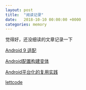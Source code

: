 ```yaml
---
layout: post
title:  "阅读记录"
date:   2018-10-10 00:00:00 +0000
categories: memory
---
```


觉得好，还没细读的文章记录一下

[Android 9 适配](https://mp.weixin.qq.com/s/2EPTrPHnTwkqifZqy7I-Rg?utm_source=androidweekly.io&utm_medium=website)

[Android配置构建变体
](https://developer.android.com/studio/build/build-variants?hl=zh-cn)


[Android平台化的复用实践](https://mp.weixin.qq.com/s/woIJf1QIB5HBIVPLWR6AIQ?utm_source=androidweekly.io&utm_medium=website)

[lettcode](https://github.com/apachecn/awesome-algorithm?utm_source=androidweekly.io&utm_medium=website)





